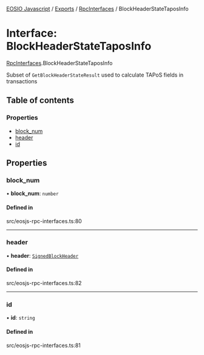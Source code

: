 [EOSIO Javascript](../index.md) / [Exports](../index.md) / [RpcInterfaces](../modules/RpcInterfaces.md) / BlockHeaderStateTaposInfo

# Interface: BlockHeaderStateTaposInfo

[RpcInterfaces](../modules/RpcInterfaces.md).BlockHeaderStateTaposInfo

Subset of `GetBlockHeaderStateResult` used to calculate TAPoS fields in transactions

## Table of contents

### Properties

- [block\_num](RpcInterfaces.BlockHeaderStateTaposInfo.md#block_num)
- [header](RpcInterfaces.BlockHeaderStateTaposInfo.md#header)
- [id](RpcInterfaces.BlockHeaderStateTaposInfo.md#id)

## Properties

### block\_num

• **block\_num**: `number`

#### Defined in

src/eosjs-rpc-interfaces.ts:80

___

### header

• **header**: [`SignedBlockHeader`](RpcInterfaces.SignedBlockHeader.md)

#### Defined in

src/eosjs-rpc-interfaces.ts:82

___

### id

• **id**: `string`

#### Defined in

src/eosjs-rpc-interfaces.ts:81
